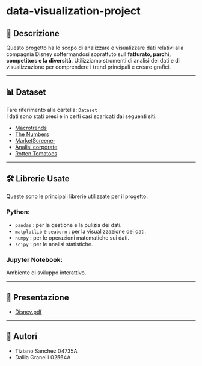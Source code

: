 # data-visualization-project

## 📄 Descrizione
Questo progetto ha lo scopo di analizzare e visualizzare dati relativi alla compagnia Disney soffermandosi soprattuto sull **fatturato, parchi, competitors e la diversità**. Utilizziamo strumenti di analisi dei dati e di visualizzazione per comprendere i trend principali e creare grafici.

---

## 📊 Dataset
Fare riferimento alla cartella: `Dataset`  
I dati sono stati presi e in certi casi scaricati dai seguenti siti:

- [Macrotrends](https://www.macrotrends.net/)
- [The Numbers](https://www.the-numbers.com/)
- [MarketScreener](https://it.marketscreener.com/)
- [Analisi corporate](https://www.analisicorporate.net/walt-disney-risultati/)
- [Rotten Tomatoes](https://www.rottentomatoes.com/)

---

## 🛠 Librerie Usate
Queste sono le principali librerie utilizzate per il progetto:

### Python:
- `pandas` : per la gestione e la pulizia dei dati.
- `matplotlib` e `seaborn` : per la visualizzazione dei dati.
- `numpy` : per le operazioni matematiche sui dati.
- `scipy` : per le analisi statistiche.

### Jupyter Notebook:
Ambiente di sviluppo interattivo.

---

## 📑 Presentazione
- [Disney.pdf](#)

---

## 👥 Autori
- Tiziano Sanchez 04735A
- Dalila Granelli 02564A

